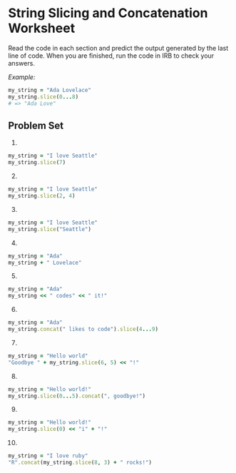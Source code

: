 # String Slicing and Concatenation Worksheet

Read the code in each section and predict the output generated by the last line of code. 
When you are finished, run the code in IRB to check your answers.

*Example:*
```ruby
my_string = "Ada Lovelace"
my_string.slice(0...8)
# => "Ada Love"
```

## Problem Set

1. 
```ruby
my_string = "I love Seattle"
my_string.slice(7) 
```

2.
```ruby
my_string = "I love Seattle"
my_string.slice(2, 4)
```

3.
```ruby
my_string = "I love Seattle"
my_string.slice("Seattle")
```

4.
```ruby
my_string = "Ada"
my_string + " Lovelace"
```

5.
```ruby
my_string = "Ada"
my_string << " codes" << " it!"
```

6.
```ruby
my_string = "Ada"
my_string.concat(" likes to code").slice(4...9)
```

7.
```ruby
my_string = "Hello world"
"Goodbye " + my_string.slice(6, 5) << "!"
```

8.
```ruby
my_string = "Hello world!"
my_string.slice(0...5).concat(", goodbye!")
```

9.
```ruby
my_string = "Hello world!"
my_string.slice(0) << "i" + "!"
```

10.
```ruby
my_string = "I love ruby"
"R".concat(my_string.slice(8, 3) + " rocks!")
```
